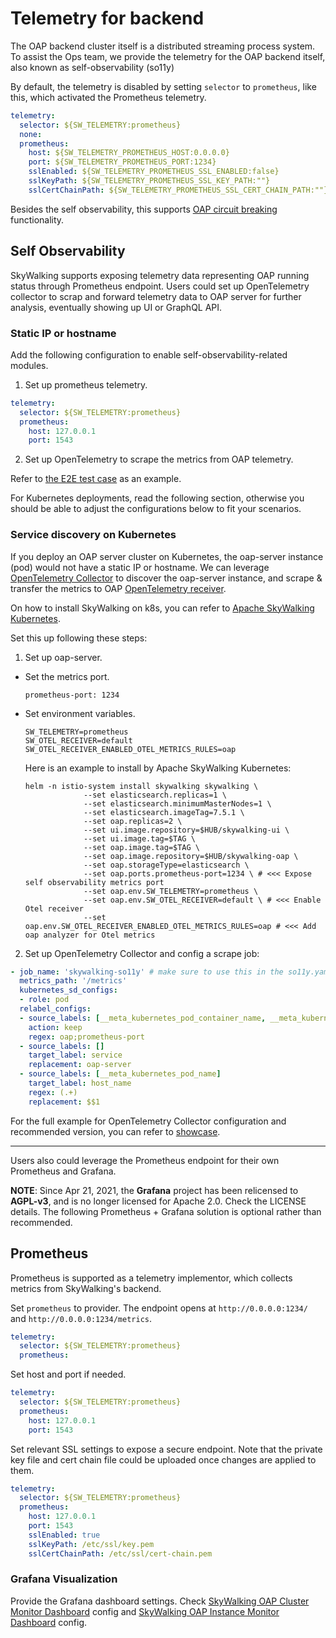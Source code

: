 # Telemetry for backend
The OAP backend cluster itself is a distributed streaming process system. To assist the Ops team, we provide the telemetry for the OAP backend itself, also known as self-observability (so11y)

By default, the telemetry is disabled by setting `selector` to `prometheus`, like this, which activated the Prometheus telemetry.

```yaml
telemetry:
  selector: ${SW_TELEMETRY:prometheus}
  none:
  prometheus:
    host: ${SW_TELEMETRY_PROMETHEUS_HOST:0.0.0.0}
    port: ${SW_TELEMETRY_PROMETHEUS_PORT:1234}
    sslEnabled: ${SW_TELEMETRY_PROMETHEUS_SSL_ENABLED:false}
    sslKeyPath: ${SW_TELEMETRY_PROMETHEUS_SSL_KEY_PATH:""}
    sslCertChainPath: ${SW_TELEMETRY_PROMETHEUS_SSL_CERT_CHAIN_PATH:""}
```

Besides the self observability, this supports [OAP circuit breaking](circuit-breaking.md) functionality.

## Self Observability
SkyWalking supports exposing telemetry data representing OAP running status through Prometheus endpoint.
Users could set up OpenTelemetry collector to scrap and forward telemetry data to OAP server for further analysis, 
eventually showing up UI or GraphQL API.

### Static IP or hostname
Add the following configuration to enable self-observability-related modules.

1. Set up prometheus telemetry.
```yaml
telemetry:
  selector: ${SW_TELEMETRY:prometheus}
  prometheus:
    host: 127.0.0.1
    port: 1543
```

2. Set up OpenTelemetry to scrape the metrics from OAP telemetry.

Refer to [the E2E test case](../../../../test/e2e-v2/cases/so11y/otel-collector-config.yaml) as an example.

For Kubernetes deployments, read the following section, otherwise you should be able to
adjust the configurations below to fit your scenarios.

### Service discovery on Kubernetes

If you deploy an OAP server cluster on Kubernetes, the oap-server instance (pod) would not have a static IP or hostname. We can leverage [OpenTelemetry Collector](https://opentelemetry.io/docs/collector/getting-started/#kubernetes) to discover the oap-server instance, and scrape & transfer the metrics to OAP [OpenTelemetry receiver](opentelemetry-receiver.md).

On how to install SkyWalking on k8s, you can refer to [Apache SkyWalking Kubernetes](https://github.com/apache/skywalking-helm).

Set this up following these steps:

1. Set up oap-server.
- Set the metrics port.
  ```
  prometheus-port: 1234
  ```
- Set environment variables.
  ```
  SW_TELEMETRY=prometheus
  SW_OTEL_RECEIVER=default
  SW_OTEL_RECEIVER_ENABLED_OTEL_METRICS_RULES=oap
  ```

  Here is an example to install by Apache SkyWalking Kubernetes:
  ```
  helm -n istio-system install skywalking skywalking \
               --set elasticsearch.replicas=1 \
               --set elasticsearch.minimumMasterNodes=1 \
               --set elasticsearch.imageTag=7.5.1 \
               --set oap.replicas=2 \
               --set ui.image.repository=$HUB/skywalking-ui \
               --set ui.image.tag=$TAG \
               --set oap.image.tag=$TAG \
               --set oap.image.repository=$HUB/skywalking-oap \
               --set oap.storageType=elasticsearch \
               --set oap.ports.prometheus-port=1234 \ # <<< Expose self observability metrics port
               --set oap.env.SW_TELEMETRY=prometheus \
               --set oap.env.SW_OTEL_RECEIVER=default \ # <<< Enable Otel receiver
               --set oap.env.SW_OTEL_RECEIVER_ENABLED_OTEL_METRICS_RULES=oap # <<< Add oap analyzer for Otel metrics
  ```
2. Set up OpenTelemetry Collector and config a scrape job:
``` yaml
- job_name: 'skywalking-so11y' # make sure to use this in the so11y.yaml to filter only so11y metrics
  metrics_path: '/metrics'
  kubernetes_sd_configs:
  - role: pod
  relabel_configs:
  - source_labels: [__meta_kubernetes_pod_container_name, __meta_kubernetes_pod_container_port_name]
    action: keep
    regex: oap;prometheus-port
  - source_labels: []
    target_label: service
    replacement: oap-server
  - source_labels: [__meta_kubernetes_pod_name]
    target_label: host_name
    regex: (.+)
    replacement: $$1
```
For the full example for OpenTelemetry Collector configuration and recommended version, you can refer to [showcase](https://github.com/apache/skywalking-showcase/tree/main/deploy/platform/kubernetes/templates/feature-so11y).



___

Users also could leverage the Prometheus endpoint for their own Prometheus and Grafana.

**NOTE**: Since Apr 21, 2021, the **Grafana** project has been relicensed to **AGPL-v3**, and is no longer licensed for Apache 2.0. Check the LICENSE details.
The following Prometheus + Grafana solution is optional rather than recommended.

## Prometheus
Prometheus is supported as a telemetry implementor, which collects metrics from SkyWalking's backend.

Set `prometheus` to provider. The endpoint opens at `http://0.0.0.0:1234/` and `http://0.0.0.0:1234/metrics`.
```yaml
telemetry:
  selector: ${SW_TELEMETRY:prometheus}
  prometheus:
```

Set host and port if needed.
```yaml
telemetry:
  selector: ${SW_TELEMETRY:prometheus}
  prometheus:
    host: 127.0.0.1
    port: 1543
```

Set relevant SSL settings to expose a secure endpoint. Note that the private key file and cert chain file could be uploaded once
changes are applied to them.
```yaml
telemetry:
  selector: ${SW_TELEMETRY:prometheus}
  prometheus:
    host: 127.0.0.1
    port: 1543
    sslEnabled: true
    sslKeyPath: /etc/ssl/key.pem
    sslCertChainPath: /etc/ssl/cert-chain.pem
```

### Grafana Visualization
Provide the Grafana dashboard settings.
Check [SkyWalking OAP Cluster Monitor Dashboard](grafana-cluster.json) config and [SkyWalking OAP Instance Monitor Dashboard](grafana-instance.json) config.
